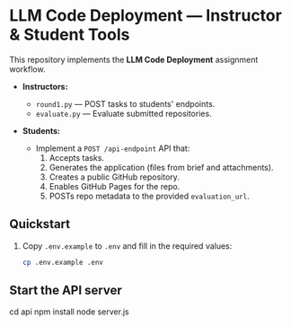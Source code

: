 # LLM Code Deployment — Instructor & Student Tools

This repository implements the **LLM Code Deployment** assignment workflow.

- **Instructors:**  
  - `round1.py` — POST tasks to students' endpoints.  
  - `evaluate.py` — Evaluate submitted repositories.

- **Students:**  
  - Implement a `POST /api-endpoint` API that:
    1. Accepts tasks.
    2. Generates the application (files from brief and attachments).
    3. Creates a public GitHub repository.
    4. Enables GitHub Pages for the repo.
    5. POSTs repo metadata to the provided `evaluation_url`.

## Quickstart

1. Copy `.env.example` to `.env` and fill in the required values:

   ```bash
   cp .env.example .env

## Start the API server

  cd api
  npm install
  node server.js


